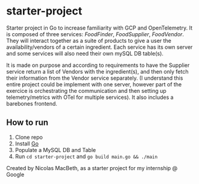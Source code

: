 # starter-project

Starter project in Go to increase familiarity with GCP and OpenTelemetry. It is composed of three services: *FoodFinder*, *FoodSupplier*, *FoodVendor*. They will interact together as a suite of products to give a user the availability/vendors of a certain ingredient. Each service has its own server and some services will also need their own mySQL DB table(s). 

It is made on purpose and according to requirements to have the Supplier service return a list of Vendors with the ingredient(s), and then only fetch their information from the Vendor service separately. (I understand this entire project could be implement with one server, however part of the exercice is orchestrating the communication and then setting up telemetry/metrics with OTel for multiple services). It also includes a barebones frontend.

## How to run

1. Clone repo
2. Install [Go](https://golang.org/dl/)
3. Populate a MySQL DB and Table
4. Run `cd starter-project` and `go build main.go && ./main`

Created by Nicolas MacBeth, as a starter project for my internship @ Google

